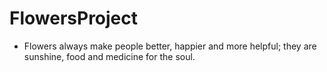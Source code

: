 # FlowersProject

- Flowers always make people better, happier and more helpful; they are sunshine, food and medicine for the soul.
